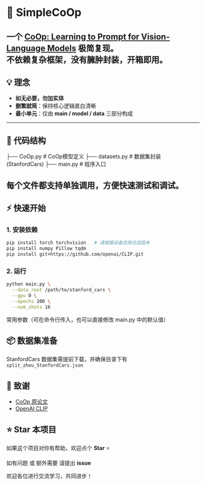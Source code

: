 # 🌟 SimpleCoOp

一个 [CoOp: Learning to Prompt for Vision-Language Models](https://arxiv.org/abs/2109.01134) **极简复现**。  
不依赖复杂框架，没有臃肿封装，开箱即用。
---

## 💡 理念
- **如无必要，勿加实体**  
- **删繁就简**：保持核心逻辑直白清晰  
- **最小单元**：仅由 **main / model / data** 三部分构成  

---

## 📂 代码结构
├── CoOp.py           # CoOp模型定义
├── datasets.py       # 数据集封装 (StanfordCars)
├── main.py           # 程序入口

每个文件都支持单独调用，方便快速测试和调试。  
---

## ⚡ 快速开始

### 1. 安装依赖
```bash
pip install torch torchvision   # 请根据设备选择合适版本
pip install numpy Pillow tqdm
pip install git+https://github.com/openai/CLIP.git
```


### 2. 运行

```bash
python main.py \
  --data_root /path/to/stanford_cars \
  --gpu 0 \
  --epochs 200 \
  --num_shots 16
```
常用参数（可在命令行传入，也可以直接修改 main.py 中的默认值）


## 📦 数据集准备

StanfordCars 数据集需提前下载，并确保目录下有 `split_zhou_StanfordCars.json`

## 🙌 致谢

* [CoOp 原论文](https://arxiv.org/abs/2109.01134)
* [OpenAI CLIP](https://github.com/openai/CLIP)


## ⭐ Star 本项目

如果这个项目对你有帮助，欢迎点个 **Star** ⭐

如有问题 或 额外需要 请提出 **issue**  

欢迎各位进行交流学习，共同进步！